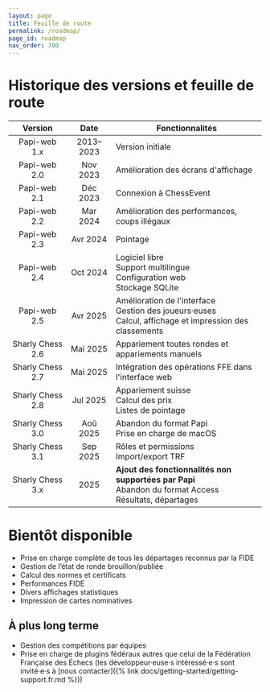 ```yaml
---
layout: page
title: Feuille de route
permalink: /roadmap/
page_id: roadmap
nav_order: 700
---
```


# Historique des versions et feuille de route

|     Version      |   Date    | Fonctionnalités                                                                                               |
|:----------------:|:---------:|---------------------------------------------------------------------------------------------------------------|
|   Papi-web 1.x   | 2013–2023 | Version initiale                                                                                              |
|   Papi-web 2.0   | Nov 2023  | Amélioration des écrans d'affichage                                                                           |
|   Papi-web 2.1   | Déc 2023  | Connexion à ChessEvent                                                                                        |
|   Papi-web 2.2   | Mar 2024  | Amélioration des performances, coups illégaux                                                                 |
|   Papi-web 2.3   | Avr 2024  | Pointage                                                                                                      |
|   Papi-web 2.4   | Oct 2024  | Logiciel libre<br/>Support multilingue<br/>Configuration web<br/>Stockage SQLite                              |
|   Papi-web 2.5   | Avr 2025  | Amélioration de l'interface<br/>Gestion des joueurs·euses<br/>Calcul, affichage et impression des classements |
| Sharly Chess 2.6 | Mai 2025  | Appariement toutes rondes et appariements manuels                                                             |
| Sharly Chess 2.7 | Mai 2025  | Intégration des opérations FFE dans l'interface web                                                           |
| Sharly Chess 2.8 | Jul 2025  | Appariement suisse<br/>Calcul des prix<br/>Listes de pointage                                                 |
| Sharly Chess 3.0 | Aoû 2025  | Abandon du format Papi<br/>Prise en charge de macOS                                                           |
| Sharly Chess 3.1 | Sep 2025  | Rôles et permissions<br/>Import/export TRF                                                                    |
| Sharly Chess 3.x |   2025    | **Ajout des fonctionnalités non supportées par Papi**<br/>Abandon du format Access<br/>Résultats, départages  |

# Bientôt disponible

* Prise en charge complète de tous les départages reconnus par la FIDE
* Gestion de l’état de ronde brouillon/publiée
* Calcul des normes et certificats
* Performances FIDE
* Divers affichages statistiques
* Impression de cartes nominatives

## À plus long terme

* Gestion des compétitions par équipes
* Prise en charge de plugins fédéraux autres que celui de la Fédération Française des Échecs (les développeur·euse·s intéressé·e·s sont invité·e·s à [nous contacter]({% link docs/getting-started/getting-support.fr.md %}))

